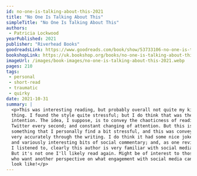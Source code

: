 ```yaml
---
id: no-one-is-talking-about-this-2021
title: "No One Is Talking About This"
simpleTitle: "No One Is Talking About This"
authors:
 - Patricia Lockwood
yearPublished: 2021
publisher: "Riverhead Books"
goodreadsLink: https://www.goodreads.com/book/show/53733106-no-one-is-talking-about-this
bookshopLink: https://uk.bookshop.org/books/no-one-is-talking-about-this-shortlisted-for-the-booker-prize-2021-and-the-women-s-prize-for-fiction-2021/9781526629760
imageUrl: /images/book-images/no-one-is-talking-about-this-2021.webp
pages: 210
tags:
 - personal
 - short-read
 - traumatic
 - quirky
date: 2021-10-31
summary: |
  <p>This was interesting reading, but probably overall not quite my kind of
  thing. I found the style quite stressful; but I do think that was the
  intention. The idea, I suppose, is to convey the chaoticness of reading
  Twitter every second; and constant changing of attention. But this is
  something that I personally find a bit stressful, and this was conveyed
  very accurately through the writing. I do think it had some nice jokes,
  and variously interesting bits of social commentary; and, as one review
  I listened to, clearly this author is very familiar with social media.
  But it's not one I'll likely read again. Might be of interest to those
  who want another perspective on what engagement with social media can
  look like!</p>
---
```



